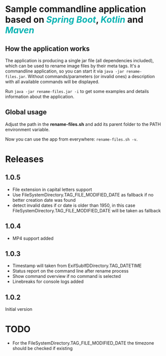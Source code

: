 # Sample commandline application based on <font color="#0ab4b4">_Spring Boot_</font>, <font color="#0ab4b4">_Kotlin_</font> and <font color="#0ab4b4">_Maven_</font>

## How the application works

The application is producing a single jar file (all dependencies
included), which can be used to rename image files by their meta tags. It's a commandline application, so you can
start it via ```java -jar rename-files.jar```. Without commands/parameters (or invalid ones) a description with all
available commands will be displayed. 

Run ```java -jar rename-files.jar -i``` to get some examples and details information about the application.

## Global usage

Adjust the path in the **rename-files.sh** and add its parent folder to the PATH environment variable.

Now you can use the app from everywhere: ``rename-files.sh -v``.

# Releases

## 1.0.5
+ File extension in capital letters support
+ Use FileSystemDirectory.TAG_FILE_MODIFIED_DATE as fallback if no better creation date was found
+ detect invalid dates if cr date is older than 1950, in this case FileSystemDirectory.TAG_FILE_MODIFIED_DATE will be taken as fallback

## 1.0.4
+ MP4 support added

## 1.0.3
+ Timestamp will taken from ExifSubIfDDirectory.TAG_DATETIME
+ Status report on the command line after rename process
+ Show command overview if no command is selected
+ Linebreaks for console logs added

## 1.0.2
Initial version


# TODO
+ For the FileSystemDirectory.TAG_FILE_MODIFIED_DATE the timezone should be checked if existing
